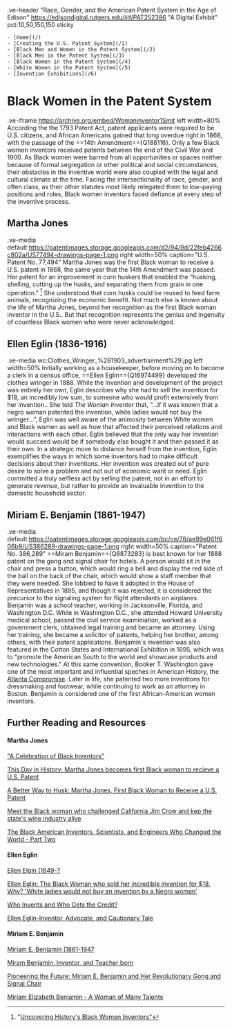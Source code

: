 .ve-header "Race, Gender, and the American Patent System in the Age of Edison" https://edisondigital.rutgers.edu/iiif/PAT252386 "A Digital Exhibit" pct:10,50,150,150 sticky  

    - [Home](/)
    - [Creating the U.S. Patent System](/1)
    - [Black Men and Women in the Patent System](/2)
    - [Black Men in the Patent System](/3)
    - [Black Women in the Patent System](/4)
    - [White Women in the Patent System](/5)
    - [Invention Exhibitions](/6)

# Black Women in the Patent System
.ve-iframe https://archive.org/embed/Womaninventor1Smit left width=80%
According the the 1793 Patent Act, patent applicants were required to be U.S. citizens, and African Americans gained that long overdue right in 1868, with the passage of the ==14th Amendment=={Q188116}. Only a few Black women inventors received patents between the end of the Civil War and 1900. As Black women were barred from all opportunities or spaces neither because of formal segregation or other political and social circumstances, their obstacles in the inventive world were also coupled with the legal and cultural climate at the time. Facing the intersectionality of race, gender, and often class, as their other statutes most likely relegated them to low-paying positions and roles, Black women inventors faced defiance at every step of the inventive process.

## Martha Jones
.ve-media default:https://patentimages.storage.googleapis.com/d2/94/9d/22feb4266c802a/US77494-drawings-page-1.png right width=50% caption="U.S. Patent No. 77,494"
Martha Jones was the first Black woman to receive a U.S. patent in 1868, the same year that the 14th Amendment was passed. Her patent for an improvement in corn huskers that enabled the “husking, shelling, cutting up the husks, and separating them from grain in one operation.” [^1]  She understood that corn husks could be reused to feed farm animals, recognizing the economic benefit. Not much else is known about the life of Martha Jones, beyond her recognition as the first Black woman inventor in the U.S.. But that recognition represents the genius and ingenuity of countless Black women who were never acknowledged.

## Ellen Eglin (1836-1916)
.ve-media wc:Clothes_Wringer_%281903_advertisement%29.jpg left width=50%
Initially working as a housekeeper, before moving on to become a clerk in a census office, ==Ellen Eglin=={Q16974499} developed the clothes wringer in 1888. While the invention and development of the project was entirely her own, Eglin describes why she had to sell the invention for $18, an incredibly low sum, to someone who would profit extensively from her invention.. She told *The Woman Inventor* that, “...if it was known that a negro woman patented the invention, white ladies would not buy the wringer…”, Eglin was well aware of the animosity between White women and Black women as well as how that affected their perceived relations and interactions with each other. Eglin believed that the only way her invention would succeed would be if somebody else bought it and then passed it as their own. In a strategic move to distance herself from the invention, Eglin exemplifies the ways in which some inventors had to make difficult decisions about their inventions. Her invention was created out of pure desire to solve a problem and not out of economic want or need. Eglin committed a truly selfless act by selling the patent, not in an effort to generate revenue, but rather to provide an invaluable invention to the domestic household sector.

## Miriam E. Benjamin (1861-1947)
.ve-media default:https://patentimages.storage.googleapis.com/bc/ce/78/ae99e061f606b9/US386289-drawings-page-1.png right width=50% caption="Patent No. 386,289" 
==Miram Benjamin=={Q6873283} is best known for her 1888 patent on the gong and signal chair for hotels. A person would sit in the chair and press a button, which would ring a bell and display the red side of the ball on the back of the chair, which would show a staff member that they were needed. She lobbied to have it adopted in the House of Representatives in 1895, and though it was rejected, it is considered the precursor to the signaling system for flight attendants on airplanes. Benjamin was a school teacher, working in Jacksonville, Florida, and Washington D.C. While in Washington D.C., she attended Howard University medical school, passed the civil service examiniation, worked as a government clerk, obtained legal training and became an attorney. Using her training, she became a solicitor of patents, helping her brother, among others, with their patent applications. Benjamin's invention was also featured in the Cotton States and International Exhibition in 1895, which was to "promote the American South to the world and showcase products and new technologies." At this same convention, Booker T. Washington gave one of the most important and influential speches in American History, the [Atlanta Compromise](https://historymatters.gmu.edu/d/39/). Later in life, she patented two more inventions for dressmaking and footwear, while continuing to work as an attorney in Boston. Benjamin is considered one of the first African-American women inventors.

## Further Reading and Resources

#### Martha Jones
["A Celebration of Black Inventors"](https://www.cll.com/newsroom-news-173003#:~:text=Believed%20to%20be%20the%20first,from%20corn%20in%20one%20operation)

[This Day in History: Martha Jones becomes first Black woman to recieve a U.S. Patent](https://www.history.com/this-day-in-history/martha-jones-first-black-woman-patent-corn-husker)

[A Better Way to Husk: Martha Jones, First Black Woman to Receive a U.S. Patent](https://ipwatchdog.com/2021/02/01/better-way-husk-martha-jones-first-black-woman-receive-patent/id=129514/)

[Meet the Black woman who challenged California Jim Crow and kep the state's wine industry alive](https://www.arkrepublic.com/2021/02/20/meet-the-black-woman-who-challenged-california-jim-crow-and-kept-the-states-wine-industry-alive-plus-7-other-facts-about-african-americans-in-us-agriculture/)

[The Black American Inventors, Scientists, and Engineers Who Changed the World - Part Two](https://interestingengineering.com/culture/black-inventors-the-complete-list-of-genius-black-american-african-american-inventors-scientists-and-engineers-with-their-revolutionary-inventions-that-changed-the-world-and-impacted-history-part-two)

#### Ellen Eglin
[Ellen Elgin (1849-?](https://www.blackpast.org/african-american-history/people-african-american-history/ellen-eglin-1849/)

[Ellen Eglin: The Black Woman who sold her incredible invention for $18. Why? 'White ladies would not buy an invention by a Negro woman'](https://medium.com/exploring-history/the-black-woman-who-sold-her-invention-for-18-1d2663b0f65f)

[Who Invents and Who Gets the Credit?](https://invention.si.edu/who-invents-and-who-gets-credit)

[Ellen Eglin-Inventor, Advocate, and Cautionary Tale](https://urbanintellectuals.com/ellen-eglin-inventor-advocate-cautionary-tale/)

#### Miriam E. Benjamin
[Miriam E. Benjamin (1861-1947](https://www.blackpast.org/african-american-history/benjamin-miriam-e-1861-1947/)

[Miram Benjamin, Inventor, and Teacher born](https://aaregistry.org/story/miriam-benjamin-inventor-born/)

[Pioneering the Future: Miriam E. Benjamin and Her Revolutionary Gong and Signal Chair](https://www.intelligentliving.co/pioneering-the-future-miriam-e-benjamin-and-her-revolutionary-gong-and-signal-chair/)

[Miriam Elizabeth Benjamin - A Woman of Many Talents](https://urbanintellectuals.com/miriam-elizabeth-benjamin-woman-many-talents/)





[^1]:"[Uncovering History's Black Women Inventors"](https://2014-2017.commerce.gov/news/blog/2014/02/uncovering-historys-black-women-inventors.html)